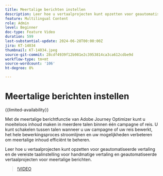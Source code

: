 ```yaml
---
title: Meertalige berichten instellen
description: Leer hoe u vertaalprojecten kunt opzetten voor geautomatiseerde vertaling en de vereiste taalinstelling voor handmatige vertaling en geautomatiseerde vertaalprojecten voor meertalige berichten.
feature: Multilingual Content
role: Admin
level: Beginner
doc-type: Feature Video
duration: 599
last-substantial-update: 2024-06-28T00:00:00Z
jira: KT-14034
thumbnail: KT-14034.jpeg
source-git-commit: 28cdf4939f12b981e2c3953814ca3ca612cdbe9d
workflow-type: tm+mt
source-wordcount: '106'
ht-degree: 0%

---
```



# Meertalige berichten instellen

{{limited-availability}}

Met de meertalige berichtfunctie van Adobe Journey Optimizer kunt u moeiteloos inhoud maken in meerdere talen binnen één campagne of reis. U kunt schakelen tussen talen wanneer u uw campagne of uw reis bewerkt, het hele bewerkingsproces stroomlijnen en uw mogelijkheden verbeteren om meertalige inhoud efficiënt te beheren.

Leer hoe u vertaalprojecten kunt opzetten voor geautomatiseerde vertaling en de vereiste taalinstelling voor handmatige vertaling en geautomatiseerde vertaalprojecten voor meertalige berichten.
 
>[!VIDEO](https://video.tv.adobe.com/v/3430661/?learn=on)
